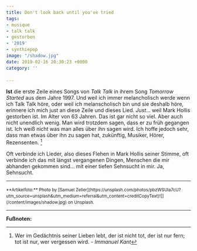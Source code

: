 ```yaml
---
title: Don't look back until you've tried
tags:
- musique
- talk talk
- gestorben
- '2019'
- synthiepop
image: "/shadow.jpg"
date: 2019-02-16 20:30:23 +0000
category: ''

---
```

**Ist** die erste Zeile eines Songs von *Talk Talk* in ihrem Song *Tomorrow Started* aus dem Jahre 1997. Und weil ich immer melancholisch werde wenn ich Talk Talk höre, oder weil ich melanscholisch bin und sie deshalb höre, erinnere ich mich just an diese Zeile und dieses Lied. *Just*… weil Mark Hollis gestorben ist. Im Alter von 63 Jahren. Das ist gar nicht so viel. Aber auch nicht unendlich wenig. Man wird trotzdem sagen, dass er zu früh gegangen ist. Ich weiß nicht was man alles über ihn sagen wird. Ich hoffe jedoch sehr, dass man etwas über ihn zu sagen hat, zukünftig, Musiker, Hörer, Rezensenten. [^1]

Oft verbinde ich Lieder, also dieses Flehen in Mark Hollis seiner Stimme, oft verbinde ich das mit längst vergangenen Dingen, Menschen die mir abhanden gekommen sind… mit einer tiefen Sehnsucht in mir. Ja, Sehnsucht.

---

<small>
**Artikelfoto:** Photo by [Samuel Zeller](https://unsplash.com/photos/pbzWSUla7cU?utm_source=unsplash&utm_medium=referral&utm_content=creditCopyText)![](/content/images/shadow.jpg) on Unsplash.
</small>

---

**Fußnoten:**

[^1]: Wer im Gedächtnis seiner Lieben lebt,
der ist nicht tot, der ist nur fern; tot ist nur, wer vergessen wird. - *Immanuel Kant*